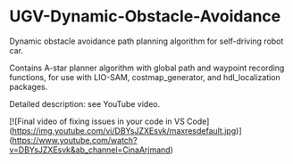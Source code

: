 # UGV-Dynamic-Obstacle-Avoidance
Dynamic obstacle avoidance path planning algorithm for self-driving robot car.

Contains A-star planner algorithm with global path and waypoint recording functions, for use with LIO-SAM, costmap_generator, and hdl_localization packages.

Detailed description: see YouTube video.



[![Final video of fixing issues in your code in VS Code]
(https://img.youtube.com/vi/DBYsJZXEsvk/maxresdefault.jpg)]
(https://www.youtube.com/watch?v=DBYsJZXEsvk&ab_channel=CinaArjmand)

